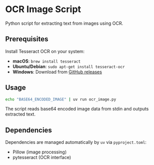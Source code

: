 # OCR Image Script

Python script for extracting text from images using OCR.

## Prerequisites

Install Tesseract OCR on your system:
- **macOS**: `brew install tesseract`
- **Ubuntu/Debian**: `sudo apt-get install tesseract-ocr`
- **Windows**: Download from [GitHub releases](https://github.com/UB-Mannheim/tesseract/wiki)

## Usage

```bash
echo "BASE64_ENCODED_IMAGE" | uv run ocr_image.py
```

The script reads base64 encoded image data from stdin and outputs extracted text.

## Dependencies

Dependencies are managed automatically by `uv` via `pyproject.toml`:
- Pillow (image processing)
- pytesseract (OCR interface)
